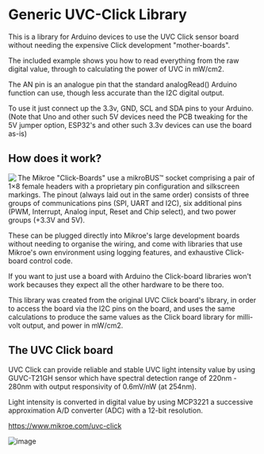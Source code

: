 # Generic UVC-Click Library
This is a library for Arduino devices to use the UVC Click sensor board without needing the expensive Click development "mother-boards".           

The included example shows you how to read everything from the raw digital value, through to calculating the power of UVC in mW/cm2.            

The AN pin is an analogue pin that the standard analogRead() Arduino function can use, though less accurate than the I2C digital output.             

To use it just connect up the 3.3v, GND, SCL and SDA pins to your Arduino. (Note that Uno and other such 5V devices need the PCB tweaking for the 5V jumper option, ESP32's and other such 3.3v devices can use the board as-is)


## How does it work?        
<img align="left" src="[http://www.fillmurray.com/100/100](https://user-images.githubusercontent.com/1586332/187917020-4744a991-0fd4-47d9-97fa-1cf0f09709dc.png)">
The Mikroe "Click-Boards" use a mikroBUS™ socket comprising a pair of 1×8 female headers with a proprietary pin configuration and silkscreen markings. The pinout (always laid out in the same order) consists of three groups of communications pins (SPI, UART and I2C), six additional pins (PWM, Interrupt, Analog input, Reset and Chip select), and two power groups (+3.3V and 5V).      

These can be plugged directly into Mikroe's large development boards without needing to organise the wiring, and come with libraries that use Mikroe's own environment using logging features, and exhaustive Click-board control code.        

If you want to just use a board with Arduino the Click-board libraries won't work becauses they expect all the other hardware to be there too.           

This library was created from the original UVC Click board's library, in order to access the board via the I2C pins on the board, and uses the same calculations to produce the same values as the Click board library for milli-volt output, and power in mW/cm2.


## The UVC Click board         
UVC Click can provide reliable and stable UVC light intensity value by using GUVC-T21GH sensor which have spectral detection range of 220nm - 280nm with output responsivity of 0.6mV/nW (at 254nm).            

Light intensity is converted in digital value by using MCP3221 a successive approximation A/D converter (ADC) with a 12-bit resolution.

https://www.mikroe.com/uvc-click

![image](https://user-images.githubusercontent.com/1586332/187912924-017a1b59-37b7-4cbc-8e90-89c6c186fd1a.png)
